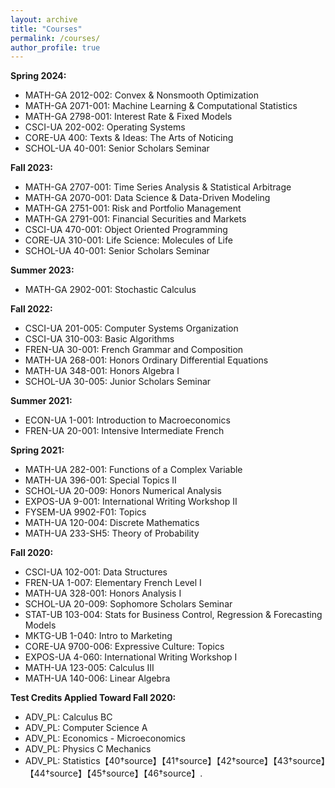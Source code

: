 ```yaml
---
layout: archive
title: "Courses"
permalink: /courses/
author_profile: true
---
```


**Spring 2024:**

- MATH-GA 2012-002: Convex & Nonsmooth Optimization
- MATH-GA 2071-001: Machine Learning & Computational Statistics
- MATH-GA 2798-001: Interest Rate & Fixed Models
- CSCI-UA 202-002: Operating Systems
- CORE-UA 400: Texts & Ideas: The Arts of Noticing
- SCHOL-UA 40-001: Senior Scholars Seminar


**Fall 2023:**
- MATH-GA 2707-001: Time Series Analysis & Statistical Arbitrage
- MATH-GA 2070-001: Data Science & Data-Driven Modeling
- MATH-GA 2751-001: Risk and Portfolio Management
- MATH-GA 2791-001: Financial Securities and Markets
- CSCI-UA 470-001: Object Oriented Programming
- CORE-UA 310-001: Life Science: Molecules of Life
- SCHOL-UA 40-001: Senior Scholars Seminar

**Summer 2023:**
- MATH-GA 2902-001: Stochastic Calculus

**Fall 2022:**
- CSCI-UA 201-005: Computer Systems Organization
- CSCI-UA 310-003: Basic Algorithms
- FREN-UA 30-001: French Grammar and Composition
- MATH-UA 268-001: Honors Ordinary Differential Equations
- MATH-UA 348-001: Honors Algebra I
- SCHOL-UA 30-005: Junior Scholars Seminar

**Summer 2021:**
- ECON-UA 1-001: Introduction to Macroeconomics
- FREN-UA 20-001: Intensive Intermediate French

**Spring 2021:**
- MATH-UA 282-001: Functions of a Complex Variable
- MATH-UA 396-001: Special Topics II
- SCHOL-UA 20-009: Honors Numerical Analysis
- EXPOS-UA 9-001: International Writing Workshop II
- FYSEM-UA 9902-F01: Topics
- MATH-UA 120-004: Discrete Mathematics
- MATH-UA 233-SH5: Theory of Probability

**Fall 2020:**
- CSCI-UA 102-001: Data Structures
- FREN-UA 1-007: Elementary French Level I
- MATH-UA 328-001: Honors Analysis I
- SCHOL-UA 20-009: Sophomore Scholars Seminar
- STAT-UB 103-004: Stats for Business Control, Regression & Forecasting Models
- MKTG-UB 1-040: Intro to Marketing
- CORE-UA 9700-006: Expressive Culture: Topics
- EXPOS-UA 4-060: International Writing Workshop I
- MATH-UA 123-005: Calculus III
- MATH-UA 140-006: Linear Algebra

**Test Credits Applied Toward Fall 2020:**
- ADV_PL: Calculus BC
- ADV_PL: Computer Science A
- ADV_PL: Economics - Microeconomics
- ADV_PL: Physics C Mechanics
- ADV_PL: Statistics【40†source】【41†source】【42†source】【43†source】【44†source】【45†source】【46†source】.
